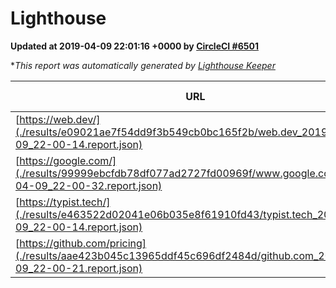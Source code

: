 
# Lighthouse

**Updated at 2019-04-09 22:01:16 +0000 by [CircleCI #6501](https://circleci.com/gh/ItinerisLtd/lighthouse-keeper-example/6501)**

**This report was automatically generated by [Lighthouse Keeper](https://github.com/itinerisltd/lighthouse-keeper)*

| URL | Performance | Accessibility | Best Practices | SEO | PWA | Updated At |
| --- | --- | --- | --- | --- | --- | --- |
| [https://web.dev/](./results/e09021ae7f54dd9f3b549cb0bc165f2b/web.dev_2019-04-09_22-00-14.report.json) | 0.95 | 0.93 | 1 | 0.96 | 1 | 2019-04-09T22:00:14.274Z |
| [https://google.com/](./results/99999ebcfdb78df077ad2727fd00969f/www.google.com_2019-04-09_22-00-32.report.json) | 0.95 | 0.71 | 0.93 | 0.82 | 0.58 | 2019-04-09T22:00:32.054Z |
| [https://typist.tech/](./results/e463522d02041e06b035e8f61910fd43/typist.tech_2019-04-09_22-00-14.report.json) | 1 |  |  |  |  | 2019-04-09T22:00:14.524Z |
| [https://github.com/pricing](./results/aae423b045c13965ddf45c696df2484d/github.com_2019-04-09_22-00-21.report.json) | 0.86 | 0.89 | 0.93 | 0.9 | 0.58 | 2019-04-09T22:00:21.316Z |
